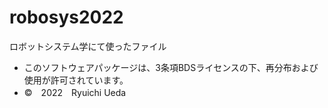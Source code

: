 # robosys2022
ロボットシステム学にて使ったファイル

* このソフトウェアパッケージは、3条項BDSライセンスの下、再分布および使用が許可されています。
* ©　2022　Ryuichi Ueda
